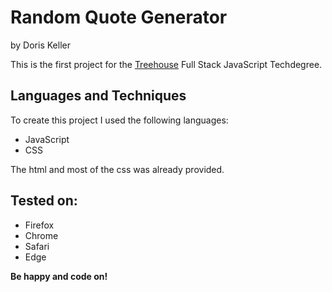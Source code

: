 # Random Quote Generator
by Doris Keller

This is the first project for the [Treehouse](https://www.teamtreehouse.com) Full Stack JavaScript Techdegree. 
## Languages and Techniques
To create this project I used the following languages:
- JavaScript
- CSS

The html and most of the css was already provided.

## Tested on:
- Firefox
- Chrome
- Safari
- Edge

**Be happy and code on!**